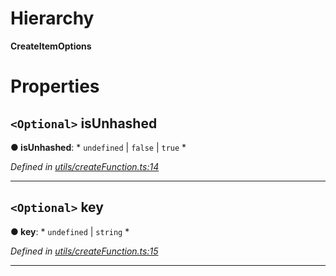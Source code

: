 

# Hierarchy

**CreateItemOptions**

# Properties

<a id="isunhashed"></a>

## `<Optional>` isUnhashed

**● isUnhashed**: * `undefined` &#124; `false` &#124; `true`
*

*Defined in [utils/createFunction.ts:14](https://github.com/polkadot-js/api/blob/900da0c/packages/type-storage/src/utils/createFunction.ts#L14)*

___
<a id="key"></a>

## `<Optional>` key

**● key**: * `undefined` &#124; `string`
*

*Defined in [utils/createFunction.ts:15](https://github.com/polkadot-js/api/blob/900da0c/packages/type-storage/src/utils/createFunction.ts#L15)*

___

